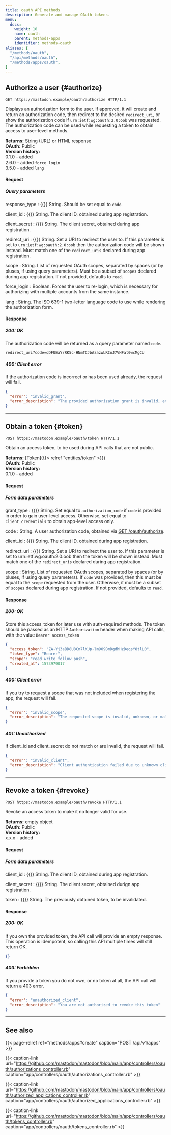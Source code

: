 ```yaml
---
title: oauth API methods
description: Generate and manage OAuth tokens.
menu:
  docs:
    weight: 10
    name: oauth
    parent: methods-apps
    identifier: methods-oauth
aliases: [
  "/methods/oauth",
  "/api/methods/oauth",
  "/methods/apps/oauth",
]
---
```


<style>
#TableOfContents ul ul ul {display: none}
</style>

## Authorize a user {#authorize}

```http
GET https://mastodon.example/oauth/authorize HTTP/1.1
```

Displays an authorization form to the user. If approved, it will create and return an authorization code, then redirect to the desired `redirect_uri`, or show the authorization code if `urn:ietf:wg:oauth:2.0:oob` was requested. The authorization code can be used while requesting a token to obtain access to user-level methods.

**Returns:** String (URL) or HTML response\
**OAuth:** Public\
**Version history:**\
0.1.0 - added\
2.6.0 - added `force_login`\
3.5.0 - added `lang`

#### Request
##### Query parameters

response_type
: {{<required>}} String. Should be set equal to `code`.

client_id
: {{<required>}} String. The client ID, obtained during app registration.

client_secret
: {{<required>}} String. The client secret, obtained during app registration.

redirect_uri
: {{<required>}} String. Set a URI to redirect the user to. If this parameter is set to `urn:ietf:wg:oauth:2.0:oob` then the authorization code will be shown instead. Must match one of the `redirect_uris` declared during app registration.

scope
: String. List of requested OAuth scopes, separated by spaces (or by pluses, if using query parameters). Must be a subset of `scopes` declared during app registration. If not provided, defaults to `read`.

force_login
: Boolean. Forces the user to re-login, which is necessary for authorizing with multiple accounts from the same instance.

lang
: String. The ISO 639-1 two-letter language code to use while rendering the authorization form.

#### Response
##### 200: OK

The authorization code will be returned as a query parameter named `code`.

```http
redirect_uri?code=qDFUEaYrRK5c-HNmTCJbAzazwLRInJ7VHFat0wcMgCU
```

##### 400: Client error

If the authorization code is incorrect or has been used already, the request will fail.

```json
{
  "error": "invalid_grant",
  "error_description": "The provided authorization grant is invalid, expired, revoked, does not match the redirection URI used in the authorization request, or was issued to another client."
}
```

---

## Obtain a token {#token}

```http
POST https://mastodon.example/oauth/token HTTP/1.1
```

Obtain an access token, to be used during API calls that are not public.

**Returns:** [Token]({{< relref "entities/token" >}})\
**OAuth:** Public\
**Version history:**\
0.1.0 - added

#### Request
##### Form data parameters

grant_type
: {{<required>}} String. Set equal to `authorization_code` if `code` is provided in order to gain user-level access. Otherwise, set equal to `client_credentials` to obtain app-level access only.

code
: String. A user authorization code, obtained via [GET /oauth/authorize](#authorize).

client_id
: {{<required>}} String. The client ID, obtained during app registration.

redirect_uri
: {{<required>}} String. Set a URI to redirect the user to. If this parameter is set to urn:ietf:wg:oauth:2.0:oob then the token will be shown instead. Must match one of the `redirect_uris` declared during app registration.

scope
: String. List of requested OAuth scopes, separated by spaces (or by pluses, if using query parameters). If `code` was provided, then this must be equal to the `scope` requested from the user. Otherwise, it must be a subset of `scopes` declared during app registration. If not provided, defaults to `read`.

#### Response
##### 200: OK

Store this access_token for later use with auth-required methods. The token should be passed as an HTTP `Authorization` header when making API calls, with the value `Bearer access_token`

```json
{
  "access_token": "ZA-Yj3aBD8U8Cm7lKUp-lm9O9BmDgdhHzDeqsY8tlL0",
  "token_type": "Bearer",
  "scope": "read write follow push",
  "created_at": 1573979017
}
```

##### 400: Client error

If you try to request a scope that was not included when registering the app, the request will fail.

```json
{
  "error": "invalid_scope",
  "error_description": "The requested scope is invalid, unknown, or malformed."
}
```

##### 401: Unauthorized

If client_id and client_secret do not match or are invalid, the request will fail.

```json
{
  "error": "invalid_client",
  "error_description": "Client authentication failed due to unknown client, no client authentication included, or unsupported authentication method."
}
```

---

## Revoke a token {#revoke}

```http
POST https://mastodon.example/oauth/revoke HTTP/1.1
```

Revoke an access token to make it no longer valid for use.

**Returns:** empty object\
**OAuth:** Public\
**Version history:**\
x.x.x - added

#### Request
##### Form data parameters

client_id
: {{<required>}} String. The client ID, obtained during app registration.

client_secret
: {{<required>}} String. The client secret, obtained durign app registration.

token
: {{<required>}} String. The previously obtained token, to be invalidated.

#### Response
##### 200: OK

If you own the provided token, the API call will provide an empty response. This operation is idempotent, so calling this API multiple times will still return OK.

```json
{}
```

##### 403: Forbidden

If you provide a token you do not own, or no token at all, the API call will return a 403 error.

```json
{
  "error": "unauthorized_client",
  "error_description": "You are not authorized to revoke this token"
}
```

---

## See also

{{< page-relref ref="methods/apps#create" caption="POST /api/v1/apps" >}}

{{< caption-link url="https://github.com/mastodon/mastodon/blob/main/app/controllers/oauth/authorizations_controller.rb" caption="app/controllers/oauth/authorizations_controller.rb" >}}

{{< caption-link url="https://github.com/mastodon/mastodon/blob/main/app/controllers/oauth/authorized_applications_controller.rb" caption="app/controllers/oauth/authorized_applications_controller.rb" >}}

{{< caption-link url="https://github.com/mastodon/mastodon/blob/main/app/controllers/oauth/tokens_controller.rb" caption="app/controllers/oauth/tokens_controller.rb" >}}
